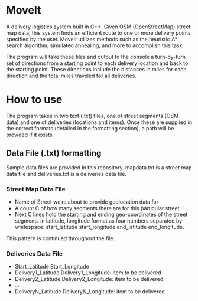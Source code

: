 # MoveIt
A delivery logistics system built in C++. Given OSM (OpenStreetMap) street map data, this system finds an efficient route to one or more delivery points specified by the user. MoveIt utilizes methods such as the heuristic A* search algorithm, simulated annealing, and more to accomplish this task.

The program will take these files and output to the console a turn-by-turn set of directions from a starting point to each delivery location and back to the starting point. These directions include the distances in miles for each direction and the total miles traveled for all deliveries.

# How to use
The program takes in two text (.txt) files, one of street segments (OSM data) and one of deliveries (locations and items). Once these are supplied in the correct formats (detailed in the formatting section), a path will be provided if it exists.

## Data File (.txt) formatting

Sample data files are provided in this repository.
mapdata.txt is a street map data file and deliveries.txt is a deliveries data file. 

### Street Map Data File
- Name of Street we’re about to provide geolocation data for 
- A count C of how many segments there are for this particular street. 
- Next C lines hold the starting and ending geo-coordinates of the street segments in latitude, longitude format as four numbers separated by whitespace: start_latitude start_longitude end_latitude end_longitude.

This pattern is continued throughout the file.

### Deliveries Data File
- Start_Latitude Start_Longitude  
- Delivery1_Latitude Delivery1_Longitude: item to be delivered 
- Delivery2_Latitude Delivery2_Longitude: item to be delivered
- ...
- DeliveryN_Latitude DeliveryN_Longitude: item to be delivered 

